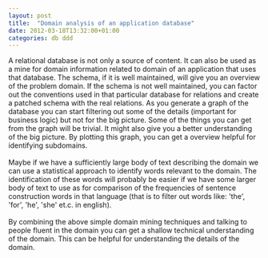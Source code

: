 ```yaml
---
layout: post
title:  "Domain analysis of an application database"
date: 2012-03-18T13:32:00+01:00
categories: db ddd
---
```


A relational database is not only a source of content. It can also be used as a mine for domain information related to domain of an application that uses that database. The schema, if it is well maintained, will give you an overview of the problem domain. If the schema is not well maintained, you can factor out the conventions used in that particular database for relations and create a patched schema with the real relations. As you generate a graph of the database you can start filtering out some of the details (important for business logic) but not for the big picture. Some of the things you can get from the graph will be trivial. It might also give you a better understanding of the big picture. By plotting this graph, you can get a overview helpful for identifying subdomains.<br><br>
Maybe if we have a sufficiently large body of text describing the domain we can use a statistical approach to identify words relevant to the domain. The identification of these words will probably be easier if we have some larger body of text to use as for comparison of the frequencies of sentence construction words in that language (that is to filter out words like: 'the', 'for', 'he', 'she' et.c. in english).<br><br>
By combining the above simple domain mining techniques and talking to people fluent in the domain you can get a shallow technical understanding of the domain. This can be helpful for understanding the details of the domain.
<div style="clear: both;"></div>